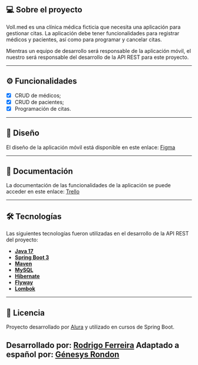 ## 💻 Sobre el proyecto

Voll.med es una clínica médica ficticia que necesita una aplicación para gestionar citas. La aplicación debe tener funcionalidades para registrar médicos y pacientes, así como para programar y cancelar citas.

Mientras un equipo de desarrollo será responsable de la aplicación móvil, el nuestro será responsable del desarrollo de la API REST para este proyecto.

---

## ⚙️ Funcionalidades

- [x] CRUD de médicos;
- [x] CRUD de pacientes;
- [x] Programación de citas.

---

## 🎨 Diseño

El diseño de la aplicación móvil está disponible en este enlace: [Figma](https://www.figma.com/file/vgn35i1ErivIN8LJYEqxGZ/Untitled?node-id=0-223&t=YNrx4H2YyxEWXQFb-0)

---

## 📄 Documentación

La documentación de las funcionalidades de la aplicación se puede acceder en este enlace: [Trello](https://trello.com/b/yGQuuyVV/api-voll-med)

---

## 🛠 Tecnologías

Las siguientes tecnologías fueron utilizadas en el desarrollo de la API REST del proyecto:

- **[Java 17](https://www.oracle.com/java)**
- **[Spring Boot 3](https://spring.io/projects/spring-boot)**
- **[Maven](https://maven.apache.org)**
- **[MySQL](https://www.mysql.com)**
- **[Hibernate](https://hibernate.org)**
- **[Flyway](https://flywaydb.org)**
- **[Lombok](https://projectlombok.org)**

---

## 📝 Licencia

Proyecto desarrollado por [Alura](https://www.aluracursos.com/) y utilizado en cursos de Spring Boot.

Desarrollado por: [Rodrigo Ferreira](https://www.linkedin.com/in/rcaneppele/?locale=en_US)
Adaptado a español por: [Génesys Rondon](https://app.aluracursos.com/user/genesys-rondon)
---
